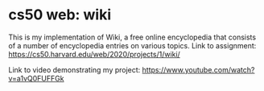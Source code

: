 # cs50 web: wiki
This is my implementation of Wiki, a free online encyclopedia that consists of a number of encyclopedia entries on various topics.
Link to assignment: https://cs50.harvard.edu/web/2020/projects/1/wiki/

Link to video demonstrating my project: https://www.youtube.com/watch?v=a1vQ0FUFFGk
